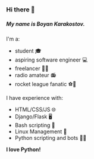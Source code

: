 ### Hi there 👋

##### My name is Boyan Karakostov.

I'm a:  
  
* student 🎓 
* aspiring software engineer 💻 
* freelancer 🏃🏻  
* radio amateur 📻  
* rocket league fanatic ⚽🚗  

I have experience with:  
   
* HTML/CSS/JS 🌐  
* Django/Flask 🖥   
* Bash scripting 🐚 
* Linux Management 🐧  
* Python scripting and bots 🐍🤖

**I love Python!**

<!-- 
 _______________________________________
|\ ___________________________________ /|
| | _                               _ | |
| |(+)        _           _        (+)| |
| | ~      _--/           \--_      ~ | |
| |       /  /             \  \       | |
| |      /  |               |  \      | |
| |     /   |               |   \     | |
| |     |   |    _______    |   |     | |
| |     |   |    \     /    |   |     | |
| |     \    \_   |   |   _/    /     | |
| |      \     -__|   |__-     /      | |
| |       \_                 _/       | |
| |         --__         __--         | |
| |             --|   |--             | |
| |               |   |               | |
| |                | |                | |
| |                 |                 | |
| |                                   | |
| |   I S   G O O D   F O R   Y O U   | |
| | _                               _ | |
| |(+)                             (+)| |
| | ~                               ~ | |
|/ ----------------------------------- \|
 --------------------------------------- -->
